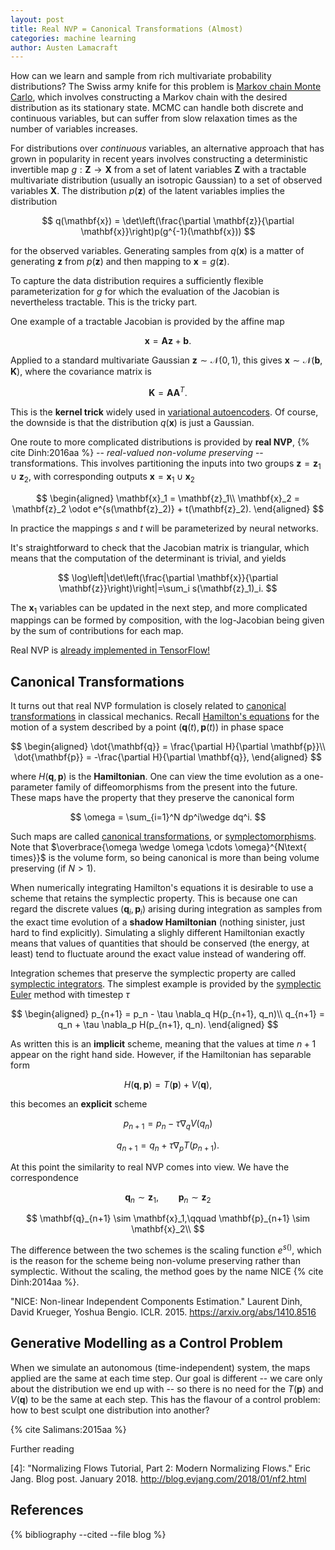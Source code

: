 ```yaml
---
layout: post
title: Real NVP = Canonical Transformations (Almost)
categories: machine learning
author: Austen Lamacraft
---
```


How can we learn and sample from rich multivariate probability distributions? The Swiss army knife for this problem is [Markov chain Monte Carlo](https://en.wikipedia.org/wiki/Markov_chain_Monte_Carlo), which involves constructing a Markov chain with the desired distribution as its stationary state. MCMC can handle both discrete and continuous variables, but can suffer from slow relaxation times as the number of variables increases.

For distributions over _continuous_ variables, an alternative approach that has grown in popularity in recent years involves constructing a deterministic invertible map $g:\mathbf{Z}\to \mathbf{X}$ from a set of latent variables $\mathbf{Z}$ with a tractable multivariate distribution (usually an isotropic Gaussian) to a set of observed variables $\mathbf{X}$. The distribution $p(\mathbf{z})$ of the latent variables implies the distribution

$$
q(\mathbf{x}) = \det\left(\frac{\partial \mathbf{z}}{\partial \mathbf{x}}\right)p(g^{-1}(\mathbf{x}))
$$

for the observed variables. Generating samples from $q(\mathbf{x})$ is a matter of generating $\mathbf{z}$ from $p(\mathbf{z})$ and then mapping to $\mathbf{x}=g(\mathbf{z})$.

To capture the data distribution requires a sufficiently flexible parameterization for $g$ for which the evaluation of the Jacobian is nevertheless tractable. This is the tricky part.

One example of a tractable Jacobian is provided by the affine map

$$
\mathbf{x} = \mathbf{A}\mathbf{z} + \mathbf{b}.
$$

Applied to a standard multivariate Gaussian $\mathbf{z}\sim \mathcal{N}(0,1)$, this gives $\mathbf{x}\sim \mathcal{N}(\mathbf{b},\mathbf{K})$, where the covariance matrix is

$$
\mathbf{K} = \mathbf{A}\mathbf{A}^T.
$$

This is the __kernel trick__ widely used in [variational autoencoders](https://en.wikipedia.org/wiki/Hamiltonian_mechanics). Of course, the downside is that the distribution $q(\mathbf{x})$ is just a Gaussian.

One route to more complicated distributions is provided by __real NVP__, {% cite Dinh:2016aa %} --  _real-valued non-volume preserving_ -- transformations. This involves partitioning the inputs into two groups $\mathbf{z}=\mathbf{z}_1 \cup \mathbf{z}_2$, with corresponding outputs $\mathbf{x}=\mathbf{x}_1 \cup \mathbf{x}_2$

$$
\begin{aligned}
\mathbf{x}_1 = \mathbf{z}_1\\
\mathbf{x}_2 = \mathbf{z}_2 \odot e^{s(\mathbf{z}_2)} + t(\mathbf{z}_2).
\end{aligned}
$$

In practice the mappings $s$ and $t$ will be parameterized by neural networks.

It's straightforward to check that the Jacobian matrix is triangular, which means that the computation of the determinant is trivial, and yields

$$
\log\left|\det\left(\frac{\partial \mathbf{x}}{\partial \mathbf{z}}\right)\right|=\sum_i s(\mathbf{z}_1)_i.
$$

The $\mathbf{x}_1$ variables can be updated in the next step, and more complicated mappings can be formed by composition, with the log-Jacobian being given by the sum of contributions for each map.

Real NVP is [already implemented in TensorFlow!](https://www.tensorflow.org/versions/master/api_docs/python/tf/contrib/distributions/bijectors/RealNVP)

## Canonical Transformations

It turns out that real NVP formulation is closely related to [canonical transformations](https://en.wikipedia.org/wiki/Canonical_transformation) in classical mechanics. Recall [Hamilton's equations](https://en.wikipedia.org/wiki/Hamiltonian_mechanics) for the motion of a system described by a point $(\mathbf{q}(t), \mathbf{p}(t))$ in phase space

$$
\begin{aligned}
\dot{\mathbf{q}} = \frac{\partial H}{\partial \mathbf{p}}\\
\dot{\mathbf{p}} = -\frac{\partial H}{\partial \mathbf{q}},
\end{aligned}
$$

where $H(\mathbf{q}, \mathbf{p})$ is the __Hamiltonian__. One can view the time evolution as a one-parameter family of diffeomorphisms from the present into the future. These maps have the property that they preserve the canonical form

$$
\omega = \sum_{i=1}^N dp^i\wedge dq^i.
$$

Such maps are called [canonical transformations](https://en.wikipedia.org/wiki/Canonical_transformation), or [symplectomorphisms](https://en.wikipedia.org/wiki/Symplectomorphism). Note that $\overbrace{\omega \wedge \omega \cdots \omega}^{N\text{ times}}$ is the volume form, so being canonical is more than being volume preserving (if $N>1$).

When numerically integrating Hamilton's equations it is desirable to use a scheme that retains the symplectic property. This is because one can regard the discrete values $(\mathbf{q}_i, \mathbf{p}_i)$ arising during integration as samples from the exact time evolution of a __shadow Hamiltonian__ (nothing sinister, just hard to find explicitly). Simulating a slighly different Hamiltonian exactly means that values of quantities that should be conserved (the energy, at least) tend to fluctuate around the exact value instead of wandering off.

Integration schemes that preserve the symplectic property are called [symplectic integrators](https://en.wikipedia.org/wiki/Symplectic_integrator). The simplest example is provided by the [symplectic Euler](https://en.wikipedia.org/wiki/Semi-implicit_Euler_method) method with timestep $\tau$

$$
\begin{aligned}
p_{n+1} = p_n - \tau \nabla_q H(p_{n+1}, q_n)\\
q_{n+1} = q_n + \tau \nabla_p H(p_{n+1}, q_n).
\end{aligned}
$$

As written this is an __implicit__ scheme, meaning that the values at time $n+1$ appear on the right hand side. However, if the Hamiltonian has separable form

$$
H(\mathbf{q}, \mathbf{p}) = T(\mathbf{p}) + V(\mathbf{q}),
$$

this becomes an __explicit__ scheme

$$
p_{n+1} = p_n - \tau \nabla_q V(q_n)
$$

$$
q_{n+1} = q_n + \tau \nabla_p T(p_{n+1}).
$$

At this point the similarity to real NVP comes into view. We have the correspondence

$$
\mathbf{q}_n \sim \mathbf{z}_1,\qquad \mathbf{p}_n \sim \mathbf{z}_2
$$

$$
\mathbf{q}_{n+1} \sim \mathbf{x}_1,\qquad \mathbf{p}_{n+1} \sim \mathbf{x}_2\\
$$

The difference between the two schemes is the scaling function $e^{s()}$, which is the reason for the scheme being non-volume preserving rather than symplectic. Without the scaling, the method goes by the name NICE {% cite Dinh:2014aa %}.



"NICE: Non-linear Independent Components Estimation."
      Laurent Dinh, David Krueger, Yoshua Bengio. ICLR. 2015.
      https://arxiv.org/abs/1410.8516

## Generative Modelling as a Control Problem

When we simulate an autonomous (time-independent) system, the maps applied are the same at each time step. Our goal is different -- we care only about the distribution we end up with -- so there is no need for the $T(\mathbf{p})$ and $V(\mathbf{q})$ to be the same at each step. This has the flavour of a control problem: how to best sculpt one distribution into another?

{% cite Salimans:2015aa %}

Further reading

[4]: "Normalizing Flows Tutorial, Part 2: Modern Normalizing Flows."
      Eric Jang. Blog post. January 2018.
      http://blog.evjang.com/2018/01/nf2.html

References
----------

{% bibliography --cited --file blog %}
